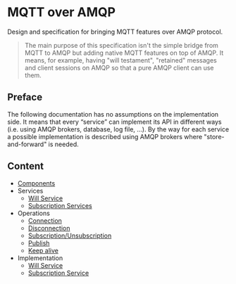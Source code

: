 # MQTT over AMQP

Design and specification for bringing MQTT features over AMQP protocol.

> The main purpose of this specification isn't the simple bridge from MQTT to AMQP but adding native MQTT features on top of AMQP. It means, for example, having "will testament", "retained" messages and client sessions on AMQP so that a pure AMQP client can use them.

## Preface

The following documentation has no assumptions on the implementation side. It means that every “service” can implement its API in different ways (i.e. using AMQP brokers, database, log file, …). By the way for each service a possible implementation is described using AMQP brokers where "store-and-forward" is needed.

## Content

* [Components](docs/components.md)
* Services
  * [Will Service](docs/services_will_service.md)
  * [Subscription Services](docs/services_subscription_service.md)
* Operations
  * [Connection](docs/operations_connection.md)
  * [Disconnection](docs/operations_disconnection.md)
  * [Subscription/Unsubscription](docs/operations_subscription_unsubscription.md)
  * [Publish](docs/operations_publish.md)
  * [Keep alive](docs/operations_keepalive.md)
* Implementation
  * [Will Service](docs/implementation_will_service.md)
  * [Subscription Service](docs/implementation_subscription_service.md)
